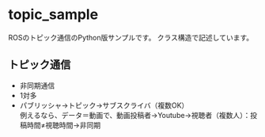 # topic_sample
ROSのトピック通信のPython版サンプルです。
クラス構造で記述しています。

## トピック通信
- 非同期通信
- 1対多
- パブリッシャ→トピック→サブスクライバ（複数OK）   
例えるなら、データ＝動画で、動画投稿者→Youtube→視聴者（複数人）：投稿時間≠視聴時間→非同期
